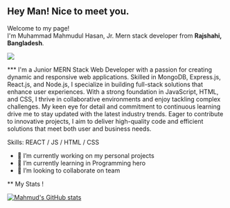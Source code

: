 
## Hey Man! Nice to meet you.

<p>Welcome to my page! </br> I'm Muhammad Mahmudul Hasan, Jr. Mern stack developer from  <b>Rajshahi, Bangladesh</b>. </p>

![](https://media.licdn.com/dms/image/D5616AQHB4HueVeec_Q/profile-displaybackgroundimage-shrink_350_1400/0/1719929887564?e=1725494400&v=beta&t=OzBjJcXlfWiozUJwllCrNHaGR75-hsCecSfSO3f_K1Y)


*** I'm a Junior MERN Stack Web Developer with a passion for creating dynamic and responsive web applications. Skilled in MongoDB, Express.js, React.js, and Node.js, I specialize in building full-stack solutions that enhance user experiences. With a strong foundation in JavaScript, HTML, and CSS, I thrive in collaborative environments and enjoy tackling complex challenges. My keen eye for detail and commitment to continuous learning drive me to stay updated with the latest industry trends. Eager to contribute to innovative projects, I aim to deliver high-quality code and efficient solutions that meet both user and business needs.

Skills:  REACT / JS / HTML / CSS

- 🔭 I’m currently working on my personal projects 
- 🌱 I’m currently learning in Programming hero 
- 👯 I’m looking to collaborate on team


** My Stats !

[![Mahmud's GitHub stats](https://github-readme-stats.vercel.app/api?username=Mahmud4M&show_icons=true)](https://github.com/Mahmud4M/github-readme-stats)


